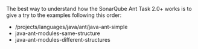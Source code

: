 The best way to understand how the SonarQube Ant Task 2.0+ works is to give a try to the examples following this order:
* /projects/languages/java/ant/java-ant-simple
* java-ant-modules-same-structure
* java-ant-modules-different-structures